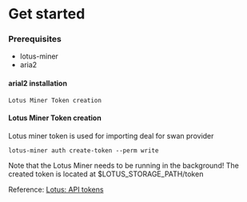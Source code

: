 # Get started

### Prerequisites

* lotus-miner
* aria2

#### arial2 installation

```
Lotus Miner Token creation
```

#### Lotus Miner Token creation

Lotus miner token is used for importing deal for swan provider

```
lotus-miner auth create-token --perm write
```

Note that the Lotus Miner needs to be running in the background! The created token is located at $LOTUS\_STORAGE\_PATH/token

Reference: [Lotus: API tokens](https://docs.filecoin.io/build/lotus/api-tokens/#obtaining-tokens)
